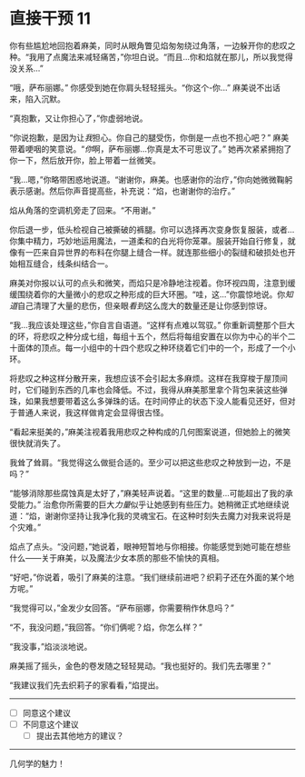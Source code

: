 # 直接干预 11

你有些尴尬地回抱着麻美，同时从眼角瞥见焰匆匆绕过角落，一边躲开你的悲叹之种。“我用了点魔法来减轻痛苦，”你坦白说。“而且...你和焰就在那儿，所以我觉得没关系...”

“哦，萨布丽娜。” 你感受到她在你肩头轻轻摇头。“你这个-你...” 麻美说不出话来，陷入沉默。

“真抱歉，又让你担心了，”你虚弱地说。

“你说抱歉，是因为让*我*担心。你自己的腿受伤，你倒是一点也不担心吧？” 麻美带着哽咽的笑意说。“*你*啊，萨布丽娜...你真是太不可思议了。” 她再次紧紧拥抱了你一下，然后放开你，脸上带着一丝微笑。

“我...嗯，”你略带困惑地说道。“谢谢你，麻美。也感谢你的治疗，”你向她微微鞠躬表示感谢。然后你声音提高些，补充说：“焰，也谢谢你的治疗。”

焰从角落的空调机旁走了回来。“不用谢。”

你后退一步，低头检视自己被撕破的裤腿。你可以选择再次变身恢复服装，或者...你集中精力，巧妙地运用魔法，一道柔和的白光将你笼罩。服装开始自行修复，就像有一匹来自异世界的布料在你腿上缝合一样。就连那些细小的裂缝和破损处也开始相互缝合，线条纠结合一。

麻美对你报以认可的点头和微笑，而焰只是冷静地注视着。你环视四周，注意到缓缓围绕着你的大量微小的悲叹之种形成的巨大环圈。“哇，这...”你震惊地说。你*知道*自己清理了大量的悲伤，但亲眼*看到*这么庞大的数量还是让你感到惊讶。

“我...我应该处理这些，”你自言自语道。“这样有点难以驾驭。” 你重新调整那个巨大的环，将悲叹之种分成七组，每组十五个，然后将每组安置在以你为中心的半个二十面体的顶点。每一小组中的十四个悲叹之种环绕着它们中的一个，形成了一个小环。

将悲叹之种这样分散开来，我想应该不会引起太多麻烦。这样在我穿梭于屋顶间时，它们碰到东西的几率也会降低。不过，我得从麻美那里拿个背包来装这些弹珠，如果我想要带着这么多弹珠的话。在时间停止的状态下没人能看见还好，但对于普通人来说，我这样做肯定会显得很古怪。

“看起来挺美的，”麻美注视着我用悲叹之种构成的几何图案说道，但她脸上的微笑很快就消失了。

我耸了耸肩。“我觉得这么做挺合适的。至少可以把这些悲叹之种放到一边，不是吗？”

“能够消除那些腐蚀真是太好了，”麻美轻声说着。“这里的数量...可能超出了我的承受能力。” 治愈你所需要的巨大*力量*似乎让她感到有些压力。她稍微正式地继续说道：“焰，谢谢你坚持让我净化我的灵魂宝石。在这种时刻失去魔力对我来说将是个灾难。”

焰点了点头。“没问题，”她说着，眼神短暂地与你相接。你能感觉到她可能在想些什么——关于麻美，以及魔法少女本质的那些不愉快的真相。

“好吧，”你说着，吸引了麻美的注意。“我们继续前进吧？织莉子还在外面的某个地方呢。”

“我觉得可以，”金发少女回答。“萨布丽娜，你需要稍作休息吗？”

“不，我没问题，”我回答。“你们俩呢？焰，你怎么样？”

“我没事，”焰淡淡地说。

麻美摇了摇头，金色的卷发随之轻轻晃动。“我也挺好的。我们先去哪里？”

“我建议我们先去织莉子的家看看，”焰提出。

---

- [ ] 同意这个建议
- [ ] 不同意这个建议
  - [ ] 提出去其他地方的建议？

---

几何学的魅力！
